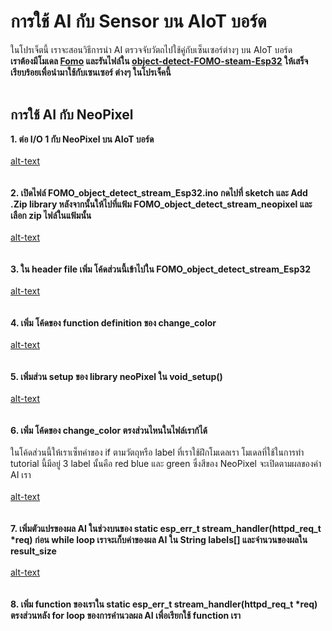 # การใช้ AI กับ Sensor บน AIoT บอร์ด
ในโปรเจ็ตนี้ เราจะสอนวิธีการนำ AI ตรวจจับวัตถไปใช้คู่กับเซ็นเซอร์ต่างๆ บน AIoT บอร์ด <br/>
<strong>เราต้องมีโมเดล [Fomo](https://github.com/San279/AIoT_Board/blob/main/Readme-th.md) และรันไฟล์ใน [object-detect-FOMO-steam-Esp32](https://github.com/San279/AIoT_Board/blob/main/object-detect-FOMO-stream-Esp32/Readme-th.md) ให้เสร็จเรียบร้อยเพื่อนำมาใช้กับเซนเซอร์ ต่างๆ ในโปรเจ็คนี้</strong>
<br/><br/>
## การใช้ AI กับ NeoPixel
<strong> 1. ต่อ I/O 1 กับ NeoPixel บน AIoT บอร์ด </strong><br/> <br/>
[alt-text]()
<br/><br/><br/>
<strong> 2. เปิดไฟล์ FOMO_object_detect_stream_Esp32.ino กดไปที่ sketch และ Add .Zip library หลังจากนั้นให้ไปที่แฟ้ม FOMO_object_detect_stream_neopixel และ เลือก zip ไฟล์ในแฟ้มนั้น</strong> <br /><br />
[alt-text]()
<br/><br/><br/>
<strong> 3. ใน header file เพิ่ม โค้ดส่วนนี้เข้าไปใน FOMO_object_detect_stream_Esp32 </strong> <br/><br/>
[alt-text]()
<br/><br/><br/>
<strong> 4. เพิ่ม โค้ดของ function definition ของ change_color </strong> <br/><br/>
[alt-text]()
<br/><br/><br/>
<strong> 5. เพิ่มส่วน setup ของ library neoPixel ใน void_setup() </strong> <br/><br/>
[alt-text]()
<br/><br/><br/>
<strong> 6. เพิ่ม โค้ดของ change_color ตรงส่วนไหนในไฟล์เราก้ได้ </strong> <br/> <br/>
ในโค้ดส่วนนี้ให้เราเซ็ทค่าของ if ตามวัตถุหรือ label ที่เราใช้ฝึกโมเดลเรา โมเดลที่ใช้ในการทำ tutorial นี้มีอยู่ 3 label นั้นคือ red blue และ green ซึ่งสีของ NeoPixel จะเปิดตามผลของค่า AI เรา
<br/> <br/>
[alt-text]()
<br/><br/><br/>
<strong> 7. เพิ่มตัวแปรของผล AI ในช่วงบนของ static esp_err_t stream_handler(httpd_req_t *req) ก่อน while loop เราจะเก็บค่าของผล AI ใน String labels[] และจำนวนของผลใน result_size </strong> <br/> <br/>
[alt-text]()
<br/><br/><br/>
<strong> 8. เพิ่ม function ของเราใน static esp_err_t stream_handler(httpd_req_t *req) ตรงส่วนหลัง for loop ของการคำนวลผล AI เพื่อเรียกใช้ function เรา</strong> <br/> <br/>


